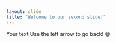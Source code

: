 ```yaml
---
layout: slide
title: "Welcome to our second slide!"
---
```

Your text
Use the left arrow to go back!
:smile:
